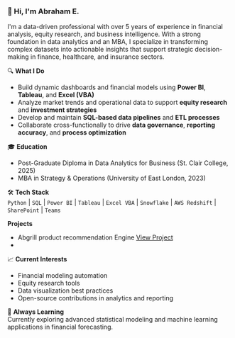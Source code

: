 ### 👋 Hi, I'm Abraham E.

I'm a data-driven professional with over 5 years of experience in financial analysis, equity research, and business intelligence. With a strong foundation in data analytics and an MBA, I specialize in transforming complex datasets into actionable insights that support strategic decision-making in finance, healthcare, and insurance sectors.

🔍 **What I Do**  
- Build dynamic dashboards and financial models using **Power BI**, **Tableau**, and **Excel (VBA)**  
- Analyze market trends and operational data to support **equity research** and **investment strategies**  
- Develop and maintain **SQL-based data pipelines** and **ETL processes**  
- Collaborate cross-functionally to drive **data governance**, **reporting accuracy**, and **process optimization**

🎓 **Education**  
- Post-Graduate Diploma in Data Analytics for Business (St. Clair College, 2025)  
- MBA in Strategy & Operations (University of East London, 2023)

🛠️ **Tech Stack**  
`Python` | `SQL` | `Power BI` | `Tableau` | `Excel VBA` | `Snowflake` | `AWS Redshift` | `SharePoint` | `Teams`

**Projects**
- Abgrill product recommendation Engine [View Project](https://github.com/emokpareabraham/Restaurant_analysis)
-  


📈 **Current Interests**  
- Financial modeling automation  
- Equity research tools  
- Data visualization best practices  
- Open-source contributions in analytics and reporting

🌱 **Always Learning**  
Currently exploring advanced statistical modeling and machine learning applications in financial forecasting.

